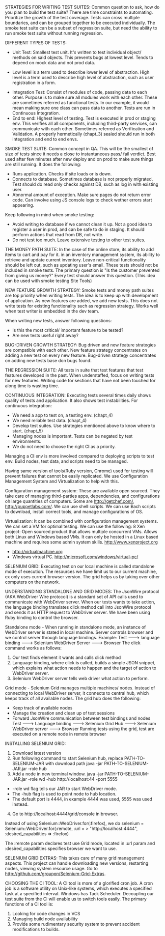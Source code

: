 STRATEGIES FOR WRITING TEST SUITES:
Common question to ask, how do you plan to build the test suite?
There are time constraints to automating. Prioritize the growth of the test coverage.
Tests can cross multiple boundaries, and can be grouped together to be executed individually. The smoke test suite can be a subset of regression suite, but need the ability to run smoke test suite without running regression.

DIFFERENT TYPES OF TESTS:
* Unit Test: Smallest test unit. It's written to test individual object/ methods on said objects. This prevents bugs at lowest level. Tends to depend on mock data and not prod data.
- Low level is a term used to describe lower level of abstraction. High level is a term used to describe high level of abstraction, such as user registration in a form.
* Integration Test: Consist of modules of code, passing data to each other. Purpose is to make sure all modules work with each other. These are sometimes referred as functional tests. In our example, it would mean making sure one class can pass data to another. Tests are run in Continuous Integration.
* End to end: Highest level of testing. Test is executed in prod or staging env. This verifies all all components, including third-party services, can communicate with each other. Sometimes referred as Verification and Validation.
A properly hermetically (chapt_3) sealed should run in both integration and end to end envs.

SMOKE TEST SUITE:
Common concept in QA. This will be the smallest of size of tests since it needs a close to instantaneous pass/ fail verdict. Best used after few minutes after new deploy and on prod to make sure things are still running. It does the following:
* Runs application. Checks if site loads or is down.
* Connects to database. Sometimes database is not properly migrated. Test should do read only checks against DB, such as log in with existing user.
* Abnormal amount of exception. Make sure pages do not return error code. Can involve using JS console logs to check wether errors start appearing.

Keep following in mind when smoke testing:
* Avoid writing to database if we cannot clean it up. Not a good idea to register a user in prod, and can be safe to do in staging. It should perform actions that read from DB, not write.
* Do not test too much. Leave extensive testing to other test suites.

THE MONEY PATH SUITE:
In the case of the online store, its ability to add items to cart and pay for it. in an inventory management system, its ability to retrieve and update current inventory. Leave non-critical functionality should be left out, such as updating user's email. These tests should not be included in smoke tests. The primary question is "Is the customer prevented from giving us money?" Every test should answer this question. (This idea can be used with smoke testing Site Tools)

NEW FEATURE GROWTH STRATEGY:
Smoke tests and money path suites are top priority when writing tests. The idea is to keep up with development of application. As new features are added, we add new tests. This does not write tests for existing functionality such as regression strategy. Works well when test writer is embedded in the dev team.

When writing new tests, answer following questions:
* Is this the most critical/ important feature to be tested?
* Are new tests useful right away?

BUG-DRIVEN GROWTH STRATEGY:
Bug driven and new feature strategies are compatible with each other. New feature strategy concentrates on adding a new test on every new feature. Bug-driven strategy concentrates on adding new tests base don bugs found.

THE REGRESSION SUITE:
All tests in suite that test features that test features developed in the past. When understaffed, focus on writing tests for new features. Writing code for sections that have not been touched for  along time is wasting time.

CONTINUOUS INTEGRATION:
Executing tests several times daily shows quality of tests and application. It also shows test instabilities. For continuous integration:
* We need a app to test on, a testing env. (chapt_4)
* We need reliable test data. (chapt_4)
* Develop test suites. Use strategies mentioned above to know where to start. (chapt_5)
* Managing nodes is important. Tests can be negated by test environments.
* We do not need to choose the right CI as a priority.

Managing a CI env is more involved compared to deploying scripts to test env. Build nodes, test data, and scripts need to be managed.

Having same version of tools(Ruby version, Chrome) used for testing will prevent failures that cannot be easily replicated. We use Configuration Management System and Virtualization to help with this.

Configuration management system:
These are available open sourced. They take care of managing third-parties apps, dependencies, and configurations oh large quantities of computers. Some are http://getchef.com/, http://puppetlabs.com/.
We can use shell scripts. We can use Bach scripts to download, install correct tools, and manage configurations of OS.

Virtualization:
It can be combined with configuration management systems. We can set a VM for optimal testing.
We can use the following:
8 Xen project: Open sourced product that allows multiple concurrent VMs. Allows both Linux and Windows based VMs. It can only be hosted in a Linux based machine and requires some admin system skills. http://www.xenproject.org
* http://virtualmachine.org
* Windows virtual PC. http://microsoft.com/windows/virtual-pc/

SELENIUM GRID:
Executing test on our local machine is called standalone mode of execution. The resources we have limit us to our current machine, ex only uses current browser version. The grid helps us by taking over other computers on the network.

UNDERSTANDING STANDALONE AND GRID MODES:
The JsonWire protocol (AKA WebDriver Wire protocol) is a standard set of API calls used to communicate with WebDriver server. When our tests wants to take action, the language binding translates click method call into JsonWire protocol and sends it as HTTP request to WebDriver server. We have been using Ruby binding to control the browser.

Standalone mode -
When running in standalone mode, an instance of WebDriver server is stated in local machine. Server controls browser and we control server through language bindings. Example:
  Test ---> language binding ---> Selenium WebDriver Server ---> Browser
The click command works as follows:
1. Our test finds element it wants and calls click method
2. Language binding, where click is called, builds a simple JSON snippet, which explains what action needs to happen and the target of action to WebDriver server.
3. Selenium WebDriver server tells web driver what action to perform.

Grid mode -
Selenium Grid manages multiple machines/ nodes. Instead of connecting to local WebDriver server, it connects to central hub, which keeps track of all available nodes. The grid hub does the following:
* Keep track of available nodes
* Manage the creation and clean up of test sessions
* Forward JsonWire communication between test bindings and nodes
    Test ---> Language binding ---> Selenium Grid Hub ---> Selenium WebDriver server ---> Browser
Running tests using the grid, test are executed on a remote node in remote browser

INSTALLING SELENIUM GRID:
1. Download latest version
2. Run following command to start Selenium hub, replace PATH-TO-SELENIUM-JAR with download path
  java -jar PATH-TO-SELENIUM-JAR.jar -role hub
3. Add a node in new terminal window.
  java -jar PATH-TO-SELENIUM-JAR.jar -role wd -hub http://localhost:44 -port 5555
* -role wd  flag tells our JAR to start WebDriver mode.
* The -hub flag is used to point node to hub location.
* The default port is 4444, in  example 4444 was used, 5555 was used instead.
4. Go to http://localhost:4444/grid/console in browser.

Instead of using Selenium::WebDriver.for(:firefox), we do selenium = Selenium::WebDriver.for(:remote, :url = > "http://localhost:4444", :desired_capabilities => :firefox)

The :remote param declares test use Grid mode, located in :url param and :desired_capabilities specifies browser we want to use.

SELENIUM GRID EXTRAS:
This takes care of many grid management aspects. This project can handle downloading new versions, restarting nodes, viewing system resource usage. Go to http://github.com/groupon/Selenium-Grid-Extras.

CHOOSING THE CI TOOL:
A CI tool is more of a glorified cron job. A cron job is a software utility on Unix-like systems, which executes a specified task at a specified interval. Windows has Tack Scheduler. Decoupling our test suite from the CI will enable us to switch tools easily. The primary functions of a CI tool is:
1. Looking for code changes in VCS
2. Managing build node availability
3. Provide some rudimentary security system to prevent accident modifications to builds.




#
